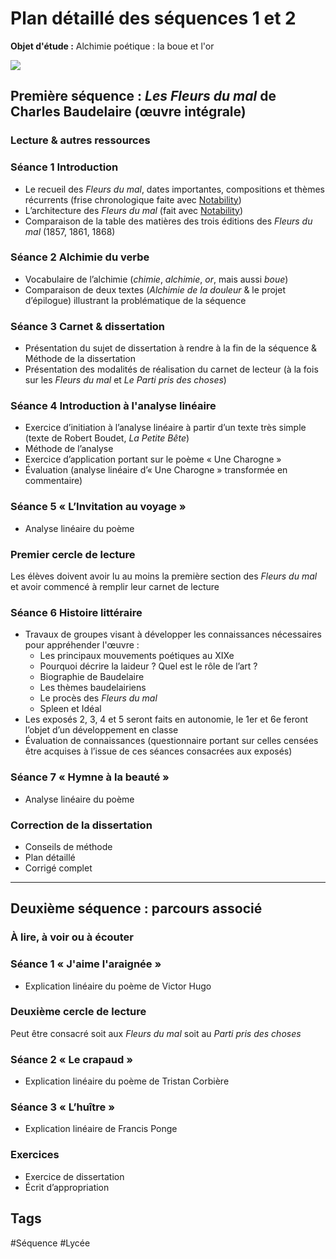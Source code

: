 # Plan détaillé des séquences 1 et 2
**Objet d'étude :** Alchimie poétique : la boue et l'or

![](Charles_Baudelaire.jpg)

## Première séquence : *Les Fleurs du mal* de Charles Baudelaire (œuvre intégrale)
### Lecture & autres ressources

### Séance 1 Introduction
- Le recueil des *Fleurs du mal*, dates importantes, compositions et thèmes récurrents (frise chronologique faite avec [Notability](notability://))
- L’architecture des *Fleurs du mal* (fait avec [Notability](notability://))
- Comparaison de la table des matières des trois éditions des *Fleurs du mal* (1857, 1861, 1868)

### Séance 2 Alchimie du verbe
- Vocabulaire de l’alchimie (*chimie*, *alchimie*, *or*, mais aussi *boue*)
- Comparaison de deux textes (*Alchimie de la douleur* & le projet d’épilogue) illustrant la problématique de la séquence

### Séance 3 Carnet & dissertation
- Présentation du sujet de dissertation à rendre à la fin de la séquence & Méthode de la dissertation
- Présentation des modalités de réalisation du carnet de lecteur (à la fois sur les *Fleurs du mal* et *Le Parti pris des choses*)

### Séance 4 Introduction à l'analyse linéaire
- Exercice d’initiation à l’analyse linéaire à partir d’un texte très simple (texte de Robert Boudet, *La Petite Bête*)
- Méthode de l’analyse
- Exercice d’application portant sur le poème « Une Charogne »
- Évaluation (analyse linéaire d’« Une Charogne » transformée en commentaire)

### Séance 5 « L’Invitation au voyage »
- Analyse linéaire du poème

### Premier cercle de lecture 
Les élèves doivent avoir lu au moins la première section des *Fleurs du mal* et avoir commencé à remplir leur carnet de lecture

### Séance 6 Histoire littéraire
- Travaux de groupes visant à développer les connaissances nécessaires pour appréhender l'œuvre :
	- Les principaux mouvements poétiques au XIXe
	- Pourquoi décrire la laideur ? Quel est le rôle de l’art ?
	- Biographie de Baudelaire
	- Les thèmes baudelairiens
	- Le procès des *Fleurs du mal*
	- Spleen et Idéal
- Les exposés 2, 3, 4 et 5 seront faits en autonomie, le 1er et 6e feront l’objet d’un développement en classe
- Évaluation de connaissances (questionnaire portant sur celles censées être acquises à l’issue de ces séances consacrées aux exposés)

### Séance 7 « Hymne à la beauté »
- Analyse linéaire du poème

### Correction de la dissertation
- Conseils de méthode
- Plan détaillé
- Corrigé complet

---- 

## Deuxième séquence : parcours associé
### À lire, à voir ou à écouter

### Séance 1 « J'aime l'araignée »
- Explication linéaire du poème de Victor Hugo

### Deuxième cercle de lecture
Peut être consacré soit aux *Fleurs du mal* soit au *Parti pris des choses*

### Séance 2 « Le crapaud »
- Explication linéaire du poème de Tristan Corbière

### Séance 3 « L’huître »
- Explication linéaire de Francis Ponge

### Exercices
- Exercice de dissertation
- Écrit d’appropriation

## Tags

#Séquence #Lycée